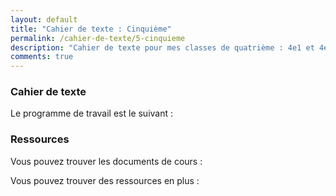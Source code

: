 ```yaml
---
layout: default
title: "Cahier de texte : Cinquième"
permalink: /cahier-de-texte/5-cinquieme
description: "Cahier de texte pour mes classes de quatrième : 4e1 et 4e2"
comments: true
---
```


### Cahier de texte

Le programme de travail est le suivant : 



### Ressources

Vous pouvez trouver les documents de cours : 

Vous pouvez trouver des ressources en plus :